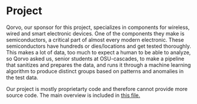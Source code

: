 # Project
Qorvo, our sponsor for this project, specializes in components for wireless, wired and smart electronic devices. One of the components they make is semiconductors, a critical part of almost every modern electronic. These semiconductors have hundreds or dies/locations and get tested thoroughly. This makes a lot of data, too much to expect a human to be able to analyze, so Qorvo asked us, senior students at OSU-cascades, to make a pipeline that sanitizes and prepares the data, and runs it through a machine learning algorithm to produce distinct groups based on patterns and anomalies in the test data. 

Our project is mostly proprietarty code and therefore cannot provide more source code. The main overview is included in [this file.](https://github.com/captn-hook/Capstone-Documents/blob/patch-1/Databricks%20Readme.pdf)


